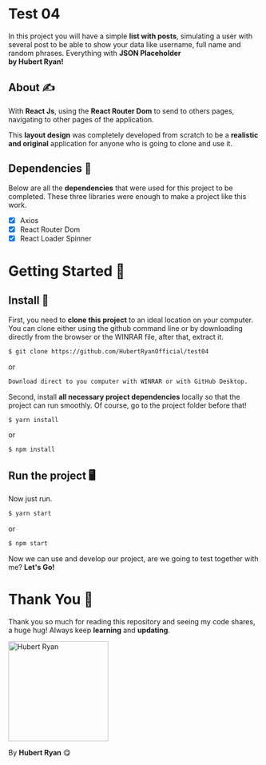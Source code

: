 # Test 04

In this project you will have a simple **list with posts**, simulating a user with several post to be able to show your data like username, full name and random phrases. Everything with **JSON Placeholder** <br/>**by Hubert Ryan!**

## About ✍

With **React Js**, using the **React Router Dom** to send to others pages, navigating to other pages of the application.

This **layout design** was completely developed from scratch to be a **realistic and original** application for anyone who is going to clone and use it.

## Dependencies 🔧

Below are all the **dependencies** that were used for this project to be completed. These three libraries were enough to make a project like this work.

- [x] Axios
- [x] React Router Dom
- [x] React Loader Spinner

# Getting Started 🧨

## Install 🔌

First, you need to **clone this project** to an ideal location on your computer. You can clone either using the github command line or by downloading directly from the browser or the WINRAR file, after that, extract it.

```sh
$ git clone https://github.com/HubertRyanOfficial/test04
```

or

```sh
Download direct to you computer with WINRAR or with GitHub Desktop.
```

Second, install **all necessary project dependencies** locally so that the project can run smoothly. Of course, go to the project folder before that!

```sh
$ yarn install
```

or

```sh
$ npm install
```

## Run the project 🖥

Now just run.

```sh
$ yarn start
```

or

```sh
$ npm start
```

Now we can use and develop our project, are we going to test together with me? **Let's Go!**

# Thank You 🎉

Thank you so much for reading this repository and seeing my code shares, a huge hug!
Always keep **learning** and **updating**.

<p align="left">
  <img src="https://imgur.com/RIfwVLj.png" width="200" title="Hubert Ryan">
</p>

By **Hubert Ryan** 😋

